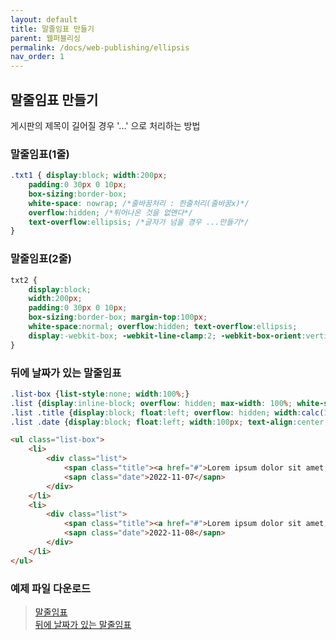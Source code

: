 ```yaml
---
layout: default
title: 말줄임표 만들기
parent: 웹퍼블리싱
permalink: /docs/web-publishing/ellipsis
nav_order: 1
---
```


## **말줄임표 만들기**

게시판의 제목이 길어질 경우 '...' 으로 처리하는 방법


### **말줄임표(1줄)**

```css
.txt1 { display:block; width:200px; 
 	padding:0 30px 0 10px; 
 	box-sizing:border-box;
	white-space: nowrap; /*줄바꿈처리 : 한줄처리(줄바꿈x)*/
	overflow:hidden; /*튀어나온 것을 없앤다*/
	text-overflow:ellipsis; /*글자가 넘을 경우 ...만들기*/
}
```

### **말줄임표(2줄)**

```css
txt2 {  
    display:block;
    width:200px; 
    padding:0 30px 0 10px;
    box-sizing:border-box; margin-top:100px;
    white-space:normal; overflow:hidden; text-overflow:ellipsis;
    display:-webkit-box; -webkit-line-clamp:2; -webkit-box-orient:vertical;
}
```


### **뒤에 날짜가 있는 말줄임표**
```css
.list-box {list-style:none; width:100%;}
.list {display:inline-block; overflow: hidden; max-width: 100%; white-space: nowrap;}
.list .title {display:block; float:left; overflow: hidden; width:calc(100% - 100px); text-overflow: ellipsis; white-space: nowrap;}
.list .date {display:block; float:left; width:100px; text-align:center; }
```

```html
<ul class="list-box">
	<li>
		<div class="list">
			<span class="title"><a href="#">Lorem ipsum dolor sit amet, consectetur adipisicing elit</a></span>
			<sapn class="date">2022-11-07</sapn>
		</div>
	</li>
	<li>
		<div class="list">
			<span class="title"><a href="#">Lorem ipsum dolor sit amet, consectetur adipisicing elitLorem ipsum dolor sit amet</a></span>		
			<sapn class="date">2022-11-08</sapn>
		</div>
	</li>
</ul>
```


### **예제 파일 다운로드**

><a href="https://github.com/youngkeol/youngkeol.github.io/tree/main/docs/publishing/20221103.html" download>말줄임표</a>  
><a href="https://github.com/youngkeol/youngkeol.github.io/blob/main/docs/publishing/20221103.html" download>뒤에 날짜가 있는 말줄임표</a>